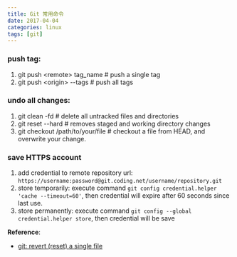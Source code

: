 ```yaml
---
title: Git 常用命令
date: 2017-04-04
categories: linux
tags: [git]
---
```


### push tag:
1. git push \<remote\> tag_name # push a single tag
2. git push \<origin\> \--tags # push all tags

### undo all changes:
1. git clean -fd # delete all untracked files and directories
2. git reset \--hard # removes staged and working directory changes
3. git checkout /path/to/your/file # checkout a file from HEAD, and overwrite your change.

### save HTTPS account
1. add credential to remote repository url: `https://username:password@git.coding.net/username/repository.git`  
1. store temporarily: execute command `git config credential.helper 'cache --timeout=60'`, then credential will expire after 60 seconds since last use.
2. store permanently: execute command `git config --global credential.helper store`, then credential will be save 

**Reference**:

- [git: revert (reset) a single file](http://www.norbauer.com/rails-consulting/notes/git-revert-reset-a-single-file.html)

